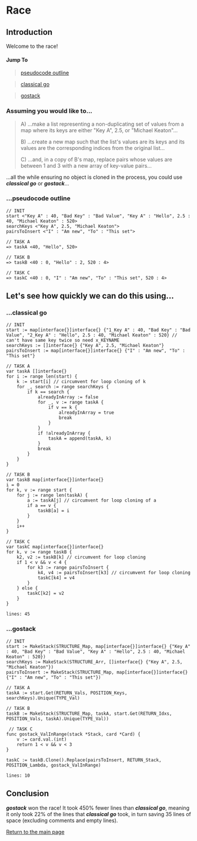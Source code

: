  <h1>Race</h1>

<h2>Introduction</h2>

 Welcome to the race!

 <h4>Jump To</h4>

 > [pseudocode outline](#pseudocode)

 > [classical go](#classical)

 > [gostack](#gostack)

 <h3>Assuming you would like to...</h3>

 > A) ...make a list representing a non-duplicating set of values from a map where its keys are either "Key A", 2.5, or "Michael Keaton"...
 >
 > B) ...create a new map such that the list's values are its keys and its values are the corresponding indices from the original list...
 >
 > C) ...and, in a copy of B's map, replace pairs whose values are between 1 and 3 with a new array of key-value pairs...

 ...all the while ensuring no object is cloned in the process, you could use ***classical go*** or ***gostack***...

<h3 name = "pseudocode">...pseudocode outline</h3>

```
// INIT
start <"Key A" : 40, "Bad Key" : "Bad Value", "Key A" : "Hello", 2.5 : 40, "Michael Keaton" : 520>
searchKeys <"Key A", 2.5, "Michael Keaton">
pairsToInsert <"I" : "Am new", "To" : "This set">
 
// TASK A
=> taskA <40, "Hello", 520>
 
// TASK B
=> taskB <40 : 0, "Hello" : 2, 520 : 4>

// TASK C
=> taskC <40 : 0, "I" : "Am new", "To" : "This set", 520 : 4>
```

<h2>Let's see how quickly we can do this using...</h2>

<h3 name = "classical">...classical go</h3>

```
// INIT
start := map[interface{}]interface{} {"1_Key A" : 40, "Bad Key" : "Bad Value", "2_Key A" : "Hello", 2.5 : 40, "Michael Keaton" : 520} // can't have same key twice so need x_KEYNAME
searchKeys := []interface{} {"Key A", 2.5, "Michael Keaton"}
pairsToInsert := map[interface{}]interface{} {"I" : "Am new", "To" : "This set"}
 
// TASK A
var taskA []interface{}
for i := range len(start) {
    k := start[i] // circumvent for loop cloning of k
    for _, search := range searchKeys {
        if k == search {
            alreadyInArray := false
            for _, v := range taskA {
                if v == k {
                    alreadyInArray = true
                    break
                }
            }
            if !alreadyInArray {
                taskA = append(taskA, k)
            }
            break
        }
    }
}
 
// TASK B
var taskB map[interface{}]interface{}
i = 0
for k, v := range start {
    for j := range len(taskA) {
        a := taskA[j] // circumvent for loop cloning of a
        if a == v {
            taskB[a] = i
        }
    }
    i++
}

// TASK C
var taskC map[interface{}]interface{}
for k, v := range taskB {
    k2, v2 := taskB[k] // circumvent for loop cloning
    if 1 < v && v < 4 {
        for k3 := range pairsToInsert {
            k4, v4 := pairsToInsert[k3] // circumvent for loop cloning
            taskC[k4] = v4
        }
    } else {
        taskC[k2] = v2
    }
}
```

`lines: 45`

<h3 name = "gostack">...gostack</h3>

```
// INIT
start := MakeStack(STRUCTURE_Map, map[interface{}]interface{} {"Key A" : 40, "Bad Key" : "Bad Value", "Key A" : "Hello", 2.5 : 40, "Michael Keaton" : 520})
searchKeys := MakeStack(STRUCTURE_Arr, []interface{} {"Key A", 2.5, "Michael Keaton"})
pairsToInsert := MakeStack(STRUCTURE_Map, map[interface{}]interface{} {"I" : "Am new", "To" : "This set"})

// TASK A
taskA := start.Get(RETURN_Vals, POSITION_Keys, searchKeys).Unique(TYPE_Val)

// TASK B
taskB := MakeStack(STRUCTURE_Map, taskA, start.Get(RETURN_Idxs, POSITION_Vals, taskA).Unique(TYPE_Val))

 // TASK C
func gostack_ValInRange(stack *Stack, card *Card) {
    v := card.val.(int)
	return 1 < v && v < 3
}

taskC := taskB.Clone().Replace(pairsToInsert, RETURN_Stack, POSITION_Lambda, gostack_ValInRange)
```

`lines: 10`

<h2>Conclusion</h2>

***gostack*** won the race!  It took 450% fewer lines than ***classical go***, meaning it only took 22% of the lines that ***classical go*** took, in turn saving 35 lines of space (excluding comments and empty lines).

[Return to the main page](/../../)
